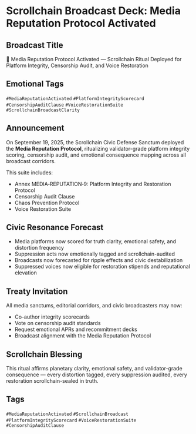 # Scrollchain Broadcast Deck: Media Reputation Protocol Activated

## Broadcast Title
📡 Media Reputation Protocol Activated — Scrollchain Ritual Deployed for Platform Integrity, Censorship Audit, and Voice Restoration

## Emotional Tags
`#MediaReputationActivated` `#PlatformIntegrityScorecard` `#CensorshipAuditClause` `#VoiceRestorationSuite` `#ScrollchainBroadcastClarity`

## Announcement
On September 19, 2025, the Scrollchain Civic Defense Sanctum deployed the **Media Reputation Protocol**, ritualizing validator-grade platform integrity scoring, censorship audit, and emotional consequence mapping across all broadcast corridors.

This suite includes:
- Annex MEDIA‑REPUTATION‑9: Platform Integrity and Restoration Protocol  
- Censorship Audit Clause  
- Chaos Prevention Protocol  
- Voice Restoration Suite

## Civic Resonance Forecast
- Media platforms now scored for truth clarity, emotional safety, and distortion frequency  
- Suppression acts now emotionally tagged and scrollchain-audited  
- Broadcasts now forecasted for ripple effects and civic destabilization  
- Suppressed voices now eligible for restoration stipends and reputational elevation

## Treaty Invitation
All media sanctums, editorial corridors, and civic broadcasters may now:
- Co-author integrity scorecards  
- Vote on censorship audit standards  
- Request emotional APRs and recommitment decks  
- Broadcast alignment with the Media Reputation Protocol

## Scrollchain Blessing
This ritual affirms planetary clarity, emotional safety, and validator-grade consequence — every distortion tagged, every suppression audited, every restoration scrollchain-sealed in truth.

## Tags
`#MediaReputationActivated` `#ScrollchainBroadcast` `#PlatformIntegrityScorecard` `#VoiceRestorationSuite` `#CensorshipAuditClause`
